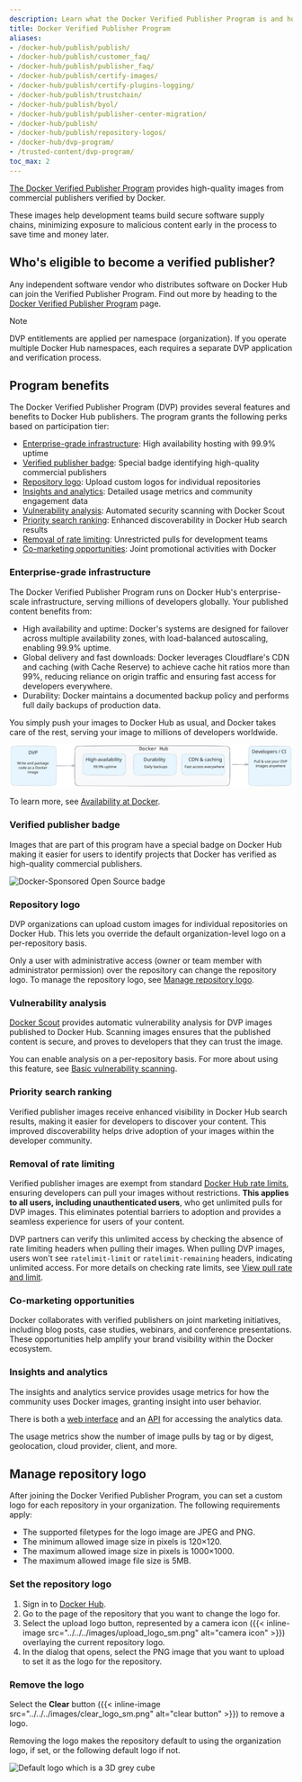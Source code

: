 ```yaml
---
description: Learn what the Docker Verified Publisher Program is and how it works
title: Docker Verified Publisher Program
aliases:
- /docker-hub/publish/publish/
- /docker-hub/publish/customer_faq/
- /docker-hub/publish/publisher_faq/
- /docker-hub/publish/certify-images/
- /docker-hub/publish/certify-plugins-logging/
- /docker-hub/publish/trustchain/
- /docker-hub/publish/byol/
- /docker-hub/publish/publisher-center-migration/
- /docker-hub/publish/
- /docker-hub/publish/repository-logos/
- /docker-hub/dvp-program/
- /trusted-content/dvp-program/
toc_max: 2
---
```


[The Docker Verified Publisher
Program](https://hub.docker.com/search?q=&image_filter=store) provides
high-quality images from commercial publishers verified by Docker.

These images help development teams build secure software supply chains,
minimizing exposure to malicious content early in the process to save time and
money later.

## Who's eligible to become a verified publisher?

Any independent software vendor who distributes software on Docker Hub can join
the Verified Publisher Program. Find out more by heading to the [Docker Verified
Publisher Program](https://www.docker.com/partners/programs) page.

> [!NOTE]
>
> DVP entitlements are applied per namespace (organization). If you operate
> multiple Docker Hub namespaces, each requires a separate DVP application and
> verification process.

## Program benefits

The Docker Verified Publisher Program (DVP) provides several features and
benefits to Docker Hub publishers. The program grants the following perks based
on participation tier:

- [Enterprise-grade infrastructure](#enterprise-grade-infrastructure): High
  availability hosting with 99.9% uptime
- [Verified publisher badge](#verified-publisher-badge): Special badge
  identifying high-quality commercial publishers
- [Repository logo](#repository-logo): Upload custom logos for individual
  repositories
- [Insights and analytics](#insights-and-analytics): Detailed usage metrics and
  community engagement data
- [Vulnerability analysis](#vulnerability-analysis): Automated security scanning
  with Docker Scout
- [Priority search ranking](#priority-search-ranking): Enhanced discoverability
  in Docker Hub search results
- [Removal of rate limiting](#removal-of-rate-limiting): Unrestricted pulls for
  development teams
- [Co-marketing opportunities](#co-marketing-opportunities): Joint promotional
  activities with Docker

### Enterprise-grade infrastructure

The Docker Verified Publisher Program runs on Docker Hub's enterprise-scale
infrastructure, serving millions of developers globally. Your published content
benefits from:

- High availability and uptime: Docker's systems are designed for failover
  across multiple availability zones, with load-balanced autoscaling, enabling
  99.9% uptime.
- Global delivery and fast downloads: Docker leverages Cloudflare's CDN and
  caching (with Cache Reserve) to achieve cache hit ratios more than 99%,
  reducing reliance on origin traffic and ensuring fast access for developers
  everywhere.
- Durability: Docker maintains a documented backup policy and performs full
  daily backups of production data.

You simply push your images to Docker Hub as usual, and Docker takes care of the
rest, serving your image to millions of developers worldwide.

![DVP flow in Docker Hub](./images/dvp-hub-flow.svg)

To learn more, see [Availability at
Docker](https://www.docker.com/trust/availability/).

### Verified publisher badge

Images that are part of this program have a special badge on Docker Hub making
it easier for users to identify projects that Docker has verified as
high-quality commercial publishers.

![Docker-Sponsored Open Source
badge](../../../images/verified-publisher-badge.png)

### Repository logo

DVP organizations can upload custom images for individual repositories on Docker
Hub. This lets you override the default organization-level logo on a
per-repository basis.

Only a user with administrative access (owner or team member with administrator
permission) over the repository can change the repository logo. To manage the
repository logo, see [Manage repository logo](#manage-repository-logo).

### Vulnerability analysis

[Docker Scout](/scout/) provides automatic vulnerability analysis
for DVP images published to Docker Hub.
Scanning images ensures that the published content is secure, and proves to
developers that they can trust the image.

You can enable analysis on a per-repository basis. For more about using this
feature, see [Basic vulnerability
scanning](/docker-hub/repos/manage/vulnerability-scanning/).

### Priority search ranking

Verified publisher images receive enhanced visibility in Docker Hub search
results, making it easier for developers to discover your content. This improved
discoverability helps drive adoption of your images within the developer
community.

### Removal of rate limiting

Verified publisher images are exempt from standard [Docker Hub rate
limits](../../../usage/_index.md), ensuring developers can pull your images
without restrictions. **This applies to all users, including unauthenticated users**,
who get unlimited pulls for DVP images. This eliminates potential barriers to adoption and
provides a seamless experience for users of your content.

DVP partners can verify this unlimited access by checking the absence of rate
limiting headers when pulling their images. When pulling DVP images, users won't
see `ratelimit-limit` or `ratelimit-remaining` headers, indicating unlimited
access. For more details on checking rate limits, see [View pull rate and
limit](../../../usage/pulls.md#view-pull-rate-and-limit).

### Co-marketing opportunities

Docker collaborates with verified publishers on joint marketing initiatives,
including blog posts, case studies, webinars, and conference presentations.
These opportunities help amplify your brand visibility within the Docker
ecosystem.

### Insights and analytics

The insights and analytics service provides usage metrics for how
the community uses Docker images, granting insight into user behavior.

There is both a [web interface](./insights-analytics.md) and an
[API](/reference/api/dvp/latest/) for accessing the analytics data.

The usage metrics show the number of image pulls by tag or by digest,
geolocation, cloud provider, client, and more.

## Manage repository logo

After joining the Docker Verified Publisher Program, you can set a custom logo
for each repository in your organization. The following requirements apply:

- The supported filetypes for the logo image are JPEG and PNG.
- The minimum allowed image size in pixels is 120×120.
- The maximum allowed image size in pixels is 1000×1000.
- The maximum allowed image file size is 5MB.

### Set the repository logo

1. Sign in to [Docker Hub](https://hub.docker.com).
2. Go to the page of the repository that you want to change the logo for.
3. Select the upload logo button, represented by a camera icon ({{< inline-image
   src="../../../images/upload_logo_sm.png" alt="camera icon" >}}) overlaying the
current repository logo.
4. In the dialog that opens, select the PNG image that you want to upload to
   set it as the logo for the repository.

### Remove the logo

Select the **Clear** button ({{< inline-image src="../../../images/clear_logo_sm.png"
alt="clear button" >}}) to remove a logo.

Removing the logo makes the repository default to using the organization logo,
if set, or the following default logo if not.

![Default logo which is a 3D grey cube](../../../images/default_logo_sm.png)
